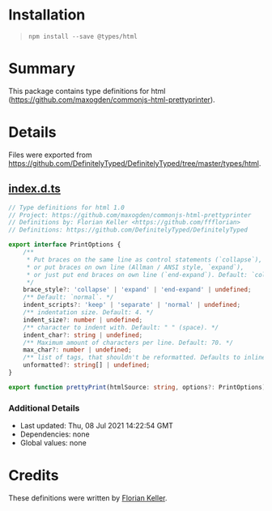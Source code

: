 # Installation
> `npm install --save @types/html`

# Summary
This package contains type definitions for html (https://github.com/maxogden/commonjs-html-prettyprinter).

# Details
Files were exported from https://github.com/DefinitelyTyped/DefinitelyTyped/tree/master/types/html.
## [index.d.ts](https://github.com/DefinitelyTyped/DefinitelyTyped/tree/master/types/html/index.d.ts)
````ts
// Type definitions for html 1.0
// Project: https://github.com/maxogden/commonjs-html-prettyprinter
// Definitions by: Florian Keller <https://github.com/ffflorian>
// Definitions: https://github.com/DefinitelyTyped/DefinitelyTyped

export interface PrintOptions {
    /**
     * Put braces on the same line as control statements (`collapse`),
     * or put braces on own line (Allman / ANSI style, `expand`),
     * or just put end braces on own line (`end-expand`). Default: `collapse`.
     */
    brace_style?: 'collapse' | 'expand' | 'end-expand' | undefined;
    /** Default: `normal`. */
    indent_scripts?: 'keep' | 'separate' | 'normal' | undefined;
    /** indentation size. Default: 4. */
    indent_size?: number | undefined;
    /** character to indent with. Default: " " (space). */
    indent_char?: string | undefined;
    /** Maximum amount of characters per line. Default: 70. */
    max_char?: number | undefined;
    /** list of tags, that shouldn't be reformatted. Defaults to inline tags. */
    unformatted?: string[] | undefined;
}

export function prettyPrint(htmlSource: string, options?: PrintOptions): string;

````

### Additional Details
 * Last updated: Thu, 08 Jul 2021 14:22:54 GMT
 * Dependencies: none
 * Global values: none

# Credits
These definitions were written by [Florian Keller](https://github.com/ffflorian).
